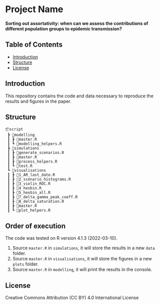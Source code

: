 # Project Name

**Sorting out assortativity: when can we assess the contributions of different population groups to epidemic transmission?**

## Table of Contents

- [Introduction](#introduction)
- [Structure](#structure)
- [License](#license)

## Introduction

This repository contains the code and data necessary to reproduce the results and figures in the paper.

## Structure

```
📦script
 ┣ 📂modelling
 ┃ ┣ 📜master.R
 ┃ ┗ 📜modelling_helpers.R
 ┣ 📂simulations
 ┃ ┣ 📜generate_scenarios.R
 ┃ ┣ 📜master.R
 ┃ ┣ 📜process_helpers.R
 ┃ ┗ 📜test.R
 ┗ 📂visualisations
 ┃ ┣ 📜1_AR_last_date.R
 ┃ ┣ 📜2_scenario_histograms.R
 ┃ ┣ 📜3_violin_ROC.R
 ┃ ┣ 📜4_hexbin.R
 ┃ ┣ 📜5_hexbin_all.R
 ┃ ┣ 📜7_delta_gamma_peak_coeff.R
 ┃ ┣ 📜8_delta_saturation.R
 ┃ ┣ 📜master.R
 ┃ ┗ 📜plot_helpers.R

```
## Order of execution
The code was tested on R version 4.1.3 (2022-03-10).

1. Source `master.R` in `simulations`, it will store the results in a new `data` folder.
2. Source `master.R` in `visualisations`, it will store the figures in a new `plots` folder.
3. Source `master.R` in `modelling`, it will print the results in the console.


## License
Creative Commons Attribution (CC BY) 4.0 International License